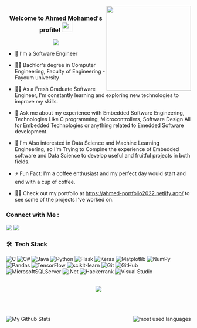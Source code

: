 
<img width="230" align="right" src="https://c.tenor.com/_DOBjnGspYAAAAAM/code-coding.gif">

<h3 align="center">
  Welcome to Ahmed Mohamed's profile!
  <img src="https://media.giphy.com/media/hvRJCLFzcasrR4ia7z/giphy.gif" width="28">
</h3>

<!-- Typing SVG by DenverCoder1 - https://github.com/DenverCoder1/readme-typing-svg -->
<p align="center">
  <a href="https://github.com/DenverCoder1/readme-typing-svg"><img src="https://readme-typing-svg.herokuapp.com/?lines=Software%20Engineer;Embedded%20Software%20Engineer;Always%20learning%20new%20things&font=Fira%20Code&center=true&width=440&height=45&color=f75c7e&vCenter=true&size=22"></a>
</p> 

- 🏢 I'm a Software Engineer 
- 👨‍💻 Bachlor's degree in Computer Engineering, Faculty of Engineering - Fayoum university             
- 👨‍💻 As a Fresh Graduate Software Engineer, I'm constantly learning and exploring new technologies to improve my skills.
- 💬 Ask me about my experience with Embedded Software Engineering,  Technologies Like C programming, Microcontrollers,
  Software Design All for Embedded Technologies or anything related to Emedded Software development.
- 💬 I'm Also interested in Data Science and Machine Learning Engineering, so I'm Trying to Compine the experience
  of Embedded software and Data Science to develop useful and fruitful projects in both fields.  

- ⚡ Fun Fact: I'm a coffee enthusiast and my perfect day would start and end with a cup of coffee.
- 👨‍💻 Check out my portfolio at https://ahmed-portfolio2022.netlify.app/ to see some of the projects I've worked on.


### Connect with Me :

<a href="https://www.linkedin.com/in/ahmed-mohamed-237a77188/" target="_blank"><img src="https://img.shields.io/badge/-Ahmed%20Mohamed-0077B5?style=for-the-badge&logo=Linkedin&logoColor=white"/></a>
<a href="https://www.facebook.com/goldenyouthful/" target="_blank"><img src="https://img.shields.io/badge/-Ahmed%20Mohamed-0077B5?style=for-the-badge&logo=Facebook&logoColor=white"/></a>

### 🛠 &nbsp;Tech Stack
![C](https://img.shields.io/badge/c-%2300599C.svg?style=for-the-badge&logo=c&logoColor=white)
![C#](https://img.shields.io/badge/c%23-%23239120.svg?style=for-the-badge&logo=c-sharp&logoColor=white)
![Java](https://img.shields.io/badge/java-%23ED8B00.svg?style=for-the-badge&logo=openjdk&logoColor=white)
![Python](https://img.shields.io/badge/python-3670A0?style=for-the-badge&logo=python&logoColor=ffdd54)
![Flask](https://img.shields.io/badge/flask-%23000.svg?style=for-the-badge&logo=flask&logoColor=white)
![Keras](https://img.shields.io/badge/Keras-%23D00000.svg?style=for-the-badge&logo=Keras&logoColor=white)
![Matplotlib](https://img.shields.io/badge/Matplotlib-%23ffffff.svg?style=for-the-badge&logo=Matplotlib&logoColor=black)
![NumPy](https://img.shields.io/badge/numpy-%23013243.svg?style=for-the-badge&logo=numpy&logoColor=white)
![Pandas](https://img.shields.io/badge/pandas-%23150458.svg?style=for-the-badge&logo=pandas&logoColor=white)
![TensorFlow](https://img.shields.io/badge/TensorFlow-%23FF6F00.svg?style=for-the-badge&logo=TensorFlow&logoColor=white)
![scikit-learn](https://img.shields.io/badge/scikit--learn-%23F7931E.svg?style=for-the-badge&logo=scikit-learn&logoColor=white)
![Git](https://img.shields.io/badge/git-%23F05033.svg?style=for-the-badge&logo=git&logoColor=white)
![GitHub](https://img.shields.io/badge/github-%23121011.svg?style=for-the-badge&logo=github&logoColor=white)
![MicrosoftSQLServer](https://img.shields.io/badge/Microsoft%20SQL%20Server-CC2927?style=for-the-badge&logo=microsoft%20sql%20server&logoColor=white)
![.Net](https://img.shields.io/badge/.NET-5C2D91?style=for-the-badge&logo=.net&logoColor=white)
![Hackerrank](https://img.shields.io/badge/-Hackerrank-2EC866?style=for-the-badge&logo=HackerRank&logoColor=white)
![Visual Studio](https://img.shields.io/badge/Visual%20Studio-5C2D91.svg?style=for-the-badge&logo=visual-studio&logoColor=white)


<br>

<div align="center">
<a href="https://komarev.com/ghpvc/?username=AhmedMohamed106&style=for-the-badge">
    <img   src="https://komarev.com/ghpvc/?username=AhmedMohamed106&style=for-the-badge">
</a> 
</div>

<br>
<br>
<br>

<p align="left">
<img align="left" src="https://github-readme-stats.vercel.app/api?username=AhmedMohamed106&&show_icons=true&theme=radical&count_private=true&include_all_commits=true" alt="My Github Stats">
  

<img align="right" src="https://github-readme-stats.vercel.app/api/top-langs?username=AhmedMohamed106&show_icons=true&locale=en&layout=compact&theme=radical" alt="most used languages" />


